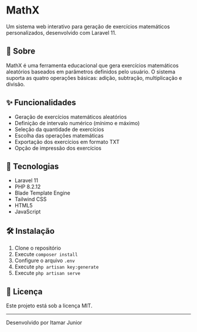 # MathX

Um sistema web interativo para geração de exercícios matemáticos personalizados, desenvolvido com Laravel 11.

## 🧮 Sobre

MathX é uma ferramenta educacional que gera exercícios matemáticos aleatórios baseados em parâmetros definidos pelo usuário. O sistema suporta as quatro operações básicas: adição, subtração, multiplicação e divisão.

## ✨ Funcionalidades

-   Geração de exercícios matemáticos aleatórios
-   Definição de intervalo numérico (mínimo e máximo)
-   Seleção da quantidade de exercícios
-   Escolha das operações matemáticas
-   Exportação dos exercícios em formato TXT
-   Opção de impressão dos exercícios

## 🚀 Tecnologias

-   Laravel 11
-   PHP 8.2.12
-   Blade Template Engine
-   Tailwind CSS
-   HTML5
-   JavaScript

## 🛠️ Instalação

1. Clone o repositório
2. Execute `composer install`
3. Configure o arquivo `.env`
4. Execute `php artisan key:generate`
5. Execute `php artisan serve`

## 📝 Licença

Este projeto está sob a licença MIT.

---

Desenvolvido por Itamar Junior
